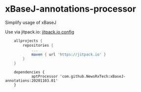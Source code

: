# xBaseJ-annotations-processor

Simplify usage of xBaseJ

Use via jitpack.io: [jitpack.io config](https://jitpack.io/#NewsRxTech/xBaseJ-annotations-processor/20201103.01)

```groovy
	allprojects {
		repositories {
			...
			maven { url 'https://jitpack.io' }
		}
	}
```

```groovey
	dependencies {
	        aptProcessor 'com.github.NewsRxTech:xBaseJ-annotations:20201103.01'
	}
```
